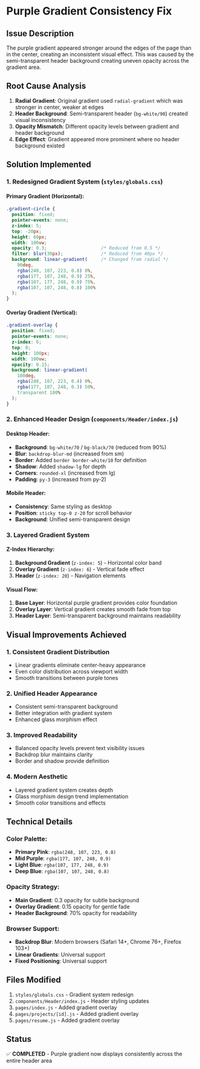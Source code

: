 # Purple Gradient Consistency Fix

## Issue Description
The purple gradient appeared stronger around the edges of the page than in the center, creating an inconsistent visual effect. This was caused by the semi-transparent header background creating uneven opacity across the gradient area.

## Root Cause Analysis
1. **Radial Gradient**: Original gradient used `radial-gradient` which was stronger in center, weaker at edges
2. **Header Background**: Semi-transparent header (`bg-white/90`) created visual inconsistency
3. **Opacity Mismatch**: Different opacity levels between gradient and header background
4. **Edge Effect**: Gradient appeared more prominent where no header background existed

## Solution Implemented

### 1. Redesigned Gradient System (`styles/globals.css`)

#### Primary Gradient (Horizontal):
```css
.gradient-circle {
  position: fixed;
  pointer-events: none;
  z-index: 5;
  top: -20px;
  height: 60px;
  width: 100vw;
  opacity: 0.3;                    /* Reduced from 0.5 */
  filter: blur(30px);              /* Reduced from 40px */
  background: linear-gradient(     /* Changed from radial */
    90deg,
    rgba(248, 107, 223, 0.8) 0%,
    rgba(177, 107, 248, 0.9) 25%,
    rgba(107, 177, 248, 0.9) 75%,
    rgba(107, 107, 248, 0.8) 100%
  );
}
```

#### Overlay Gradient (Vertical):
```css
.gradient-overlay {
  position: fixed;
  pointer-events: none;
  z-index: 6;
  top: 0;
  height: 100px;
  width: 100vw;
  opacity: 0.15;
  background: linear-gradient(
    180deg,
    rgba(248, 107, 223, 0.4) 0%,
    rgba(177, 107, 248, 0.3) 50%,
    transparent 100%
  );
}
```

### 2. Enhanced Header Design (`components/Header/index.js`)

#### Desktop Header:
- **Background**: `bg-white/70` / `bg-black/70` (reduced from 90%)
- **Blur**: `backdrop-blur-md` (increased from sm)
- **Border**: Added `border border-white/10` for definition
- **Shadow**: Added `shadow-lg` for depth
- **Corners**: `rounded-xl` (increased from lg)
- **Padding**: `py-3` (increased from py-2)

#### Mobile Header:
- **Consistency**: Same styling as desktop
- **Position**: `sticky top-0 z-20` for scroll behavior
- **Background**: Unified semi-transparent design

### 3. Layered Gradient System

#### Z-Index Hierarchy:
1. **Background Gradient** (`z-index: 5`) - Horizontal color band
2. **Overlay Gradient** (`z-index: 6`) - Vertical fade effect  
3. **Header** (`z-index: 20`) - Navigation elements

#### Visual Flow:
1. **Base Layer**: Horizontal purple gradient provides color foundation
2. **Overlay Layer**: Vertical gradient creates smooth fade from top
3. **Header Layer**: Semi-transparent background maintains readability

## Visual Improvements Achieved

### 1. **Consistent Gradient Distribution**
- Linear gradients eliminate center-heavy appearance
- Even color distribution across viewport width
- Smooth transitions between purple tones

### 2. **Unified Header Appearance**
- Consistent semi-transparent background
- Better integration with gradient system
- Enhanced glass morphism effect

### 3. **Improved Readability**
- Balanced opacity levels prevent text visibility issues
- Backdrop blur maintains clarity
- Border and shadow provide definition

### 4. **Modern Aesthetic**
- Layered gradient system creates depth
- Glass morphism design trend implementation
- Smooth color transitions and effects

## Technical Details

### Color Palette:
- **Primary Pink**: `rgba(248, 107, 223, 0.8)`
- **Mid Purple**: `rgba(177, 107, 248, 0.9)`
- **Light Blue**: `rgba(107, 177, 248, 0.9)`
- **Deep Blue**: `rgba(107, 107, 248, 0.8)`

### Opacity Strategy:
- **Main Gradient**: 0.3 opacity for subtle background
- **Overlay Gradient**: 0.15 opacity for gentle fade
- **Header Background**: 70% opacity for readability

### Browser Support:
- **Backdrop Blur**: Modern browsers (Safari 14+, Chrome 76+, Firefox 103+)
- **Linear Gradients**: Universal support
- **Fixed Positioning**: Universal support

## Files Modified
1. `styles/globals.css` - Gradient system redesign
2. `components/Header/index.js` - Header styling updates
3. `pages/index.js` - Added gradient overlay
4. `pages/projects/[id].js` - Added gradient overlay
5. `pages/resume.js` - Added gradient overlay

## Status
✅ **COMPLETED** - Purple gradient now displays consistently across the entire header area
